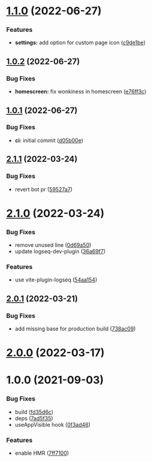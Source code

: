 # [1.1.0](https://github.com/sawhney17/logseq-banners-plugin/compare/v1.0.2...v1.1.0) (2022-06-27)


### Features

* **settings:** add option for custom page icon ([c9de1be](https://github.com/sawhney17/logseq-banners-plugin/commit/c9de1be07aa6de76b71aefa9e193769d761c8382))

## [1.0.2](https://github.com/sawhney17/logseq-banners-plugin/compare/v1.0.1...v1.0.2) (2022-06-27)


### Bug Fixes

* **homescreen:** fix wonkiness in homescreen ([e76ff3c](https://github.com/sawhney17/logseq-banners-plugin/commit/e76ff3c4640114e12a614a768fe1f195e7f5bac4))

## [1.0.1](https://github.com/sawhney17/logseq-banners-plugin/compare/v1.0.0...v1.0.1) (2022-06-27)


### Bug Fixes

* **ci:** initial commit ([d05b00e](https://github.com/sawhney17/logseq-banners-plugin/commit/d05b00e2d8bc6b7347306e1f645fed045d185839))

## [2.1.1](https://github.com/pengx17/logseq-plugin-template-react/compare/v2.1.0...v2.1.1) (2022-03-24)


### Bug Fixes

* revert bot pr ([59527a7](https://github.com/pengx17/logseq-plugin-template-react/commit/59527a7044bec0ddd17a79de54844730e8a591a4))

# [2.1.0](https://github.com/pengx17/logseq-plugin-template-react/compare/v2.0.1...v2.1.0) (2022-03-24)


### Bug Fixes

* remove unused line ([0d69a50](https://github.com/pengx17/logseq-plugin-template-react/commit/0d69a504e4847b4859377ada65766b887920ae38))
* update logseq-dev-plugin ([36a69f7](https://github.com/pengx17/logseq-plugin-template-react/commit/36a69f7f13789cd86156273dbf8c01fad793b3e1))


### Features

* use vite-plugin-logseq ([54aa154](https://github.com/pengx17/logseq-plugin-template-react/commit/54aa154615eafa9af8727d0fc1f3031c5e610aa7))

## [2.0.1](https://github.com/pengx17/logseq-plugin-template-react/compare/v2.0.0...v2.0.1) (2022-03-21)


### Bug Fixes

* add missing base for production build ([738ac09](https://github.com/pengx17/logseq-plugin-template-react/commit/738ac09dab9785ccc3564117bc4026cfb4464e9a))

# [2.0.0](https://github.com/pengx17/logseq-plugin-template-react/compare/v1.0.0...v2.0.0) (2022-03-17)

# 1.0.0 (2021-09-03)


### Bug Fixes

* build ([fd35d6c](https://github.com/pengx17/logseq-plugin-template-react/commit/fd35d6c098e030920da26a65c734940a27b604df))
* deps ([7ad5f35](https://github.com/pengx17/logseq-plugin-template-react/commit/7ad5f351a645029823c3ab4cc04db2476948943a))
* useAppVisible hook ([0f3ad46](https://github.com/pengx17/logseq-plugin-template-react/commit/0f3ad46e2fe8f9326e796fb50f8f32d5c66d9bf8))


### Features

* enable HMR ([7ff7100](https://github.com/pengx17/logseq-plugin-template-react/commit/7ff7100552180c6d14f3df37a449b704da29270d))
